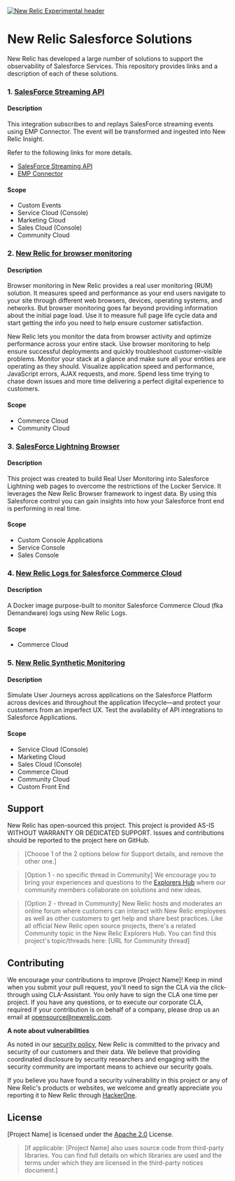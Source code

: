 [![New Relic Experimental header](https://github.com/newrelic/opensource-website/raw/master/src/images/categories/Experimental.png)](https://opensource.newrelic.com/oss-category/#new-relic-experimental)

# New Relic Salesforce Solutions

New Relic has developed a large number of solutions to support the observability of Salesforce Services.
This repository provides links and a description of each of these solutions.
### 1. [SalesForce Streaming API ](https://developer.salesforce.com/docs/atlas.en-us.api_streaming.meta/api_streaming/intro_stream.htm)

#### Description

This integration subscribes to and replays SalesForce streaming events using EMP Connector. The event will be transformed and ingested into New Relic Insight.

Refer to the following links for more details.

- [SalesForce Streaming API ](https://developer.salesforce.com/docs/atlas.en-us.api_streaming.meta/api_streaming/intro_stream.htm)
- [EMP Connector](https://developer.salesforce.com/docs/atlas.en-us.api_streaming.meta/api_streaming/code_sample_java_client_intro.htm)


#### Scope

- Custom Events
- Service Cloud (Console)
- Marketing Cloud
- Sales Cloud (Console)
- Community Cloud

### 2. [New Relic for browser monitoring](https://docs.newrelic.com/docs/browser/browser-monitoring/getting-started/introduction-browser-monitoring/)

#### Description

Browser monitoring in New Relic provides a real user monitoring (RUM) solution. It measures speed and performance as your end users navigate to your site through different web browsers, devices, operating systems, and networks. But browser monitoring goes far beyond providing information about the initial page load. Use it to measure full page life cycle data and start getting the info you need to help ensure customer satisfaction.

New Relic lets you monitor the data from browser activity and optimize performance across your entire stack. Use browser monitoring to help ensure successful deployments and quickly troubleshoot customer-visible problems. Monitor your stack at a glance and make sure all your entities are operating as they should. Visualize application speed and performance, JavaScript errors, AJAX requests, and more. Spend less time trying to chase down issues and more time delivering a perfect digital experience to customers.

#### Scope

- Commerce Cloud
- Community Cloud

### 3. [SalesForce Lightning Browser ](https://github.com/newrelic-experimental/nr-salesforce-browser)

#### Description

This project was created to build Real User Monitoring into Salesforce Lightning web pages to overcome the restrictions of the Locker Service. It leverages the New Relic Browser framework to ingest data. By using this Salesforce control you can gain insights into how your Salesforce front end is performing in real time.

#### Scope

- Custom Console Applications
- Service Console
- Sales Console



### 4. [New Relic Logs for Salesforce Commerce Cloud ](https://opensource.newrelic.com/projects/newrelic-experimental/newrelic-logs-for-salesforce-commerce-cloud)

#### Description

A Docker image purpose-built to monitor Salesforce Commerce Cloud (fka Demandware) logs using New Relic Logs.

#### Scope

- Commerce Cloud

### 5. [New Relic Synthetic Monitoring ](https://newrelic.com/platform/synthetics)

#### Description

Simulate User Journeys across applications on the Salesforce Platform across devices and throughout the application lifecycle—and protect your customers from an imperfect UX.
Test the availability of API integrations to Salesforce Applications.

#### Scope

- Service Cloud (Console)
- Marketing Cloud
- Sales Cloud (Console)
- Commerce Cloud
- Community Cloud
- Custom Front End

## Support

New Relic has open-sourced this project. This project is provided AS-IS WITHOUT WARRANTY OR DEDICATED SUPPORT. Issues and contributions should be reported to the project here on GitHub.

>[Choose 1 of the 2 options below for Support details, and remove the other one.]

>[Option 1 - no specific thread in Community]
>We encourage you to bring your experiences and questions to the [Explorers Hub](https://discuss.newrelic.com) where our community members collaborate on solutions and new ideas.

>[Option 2 - thread in Community]
>New Relic hosts and moderates an online forum where customers can interact with New Relic employees as well as other customers to get help and share best practices. Like all official New Relic open source projects, there's a related Community topic in the New Relic Explorers Hub.
>You can find this project's topic/threads here: [URL for Community thread]

## Contributing

We encourage your contributions to improve [Project Name]! Keep in mind when you submit your pull request, you'll need to sign the CLA via the click-through using CLA-Assistant. You only have to sign the CLA one time per project. If you have any questions, or to execute our corporate CLA, required if your contribution is on behalf of a company, please drop us an email at opensource@newrelic.com.

**A note about vulnerabilities**

As noted in our [security policy](../../security/policy), New Relic is committed to the privacy and security of our customers and their data. We believe that providing coordinated disclosure by security researchers and engaging with the security community are important means to achieve our security goals.

If you believe you have found a security vulnerability in this project or any of New Relic's products or websites, we welcome and greatly appreciate you reporting it to New Relic through [HackerOne](https://hackerone.com/newrelic).

## License

[Project Name] is licensed under the [Apache 2.0](http://apache.org/licenses/LICENSE-2.0.txt) License.

>[If applicable: [Project Name] also uses source code from third-party libraries. You can find full details on which libraries are used and the terms under which they are licensed in the third-party notices document.]
